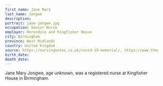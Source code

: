 ```yaml
---
first_name: Jane Mary
last_name: Jongwe
description: 
portrait: jane-jongwe.jpg
occupation: Senior Nurse
employer: Herondale and Kingfisher House
city: Birmingham
province: West Midlands
country: United Kingdom
source: https://nursingnotes.co.uk/covid-19-memorial/, https://www.theguardian.com/world/2020/apr/16/doctors-nurses-porters-volunteers-the-uk-health-workers-who-have-died-from-covid-19
birth_date: 
death_date: 
---
```


Jane Mary Jongwe, age unknown, was a registered nurse at Kingfisher House in Birmingham.